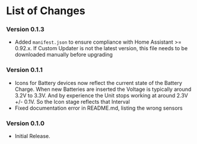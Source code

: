 # List of Changes

### Version 0.1.3
* Added `manifest.json` to ensure compliance with Home Assistant >= 0.92.x. If Custom Updater is not the latest version, this file needs to be downloaded manually before upgrading

### Version 0.1.1
* Icons for Battery devices now reflect the current state of the Battery Charge. When new Batteries are inserted the Voltage is typically around 3.2V to 3.3V. And by experience the Unit stops working at around 2.3V +/- 0.1V. So the Icon stage reflects that Interval
* Fixed documentation error in README.md, listing the wrong sensors

### Version 0.1.0
* Initial Release.

